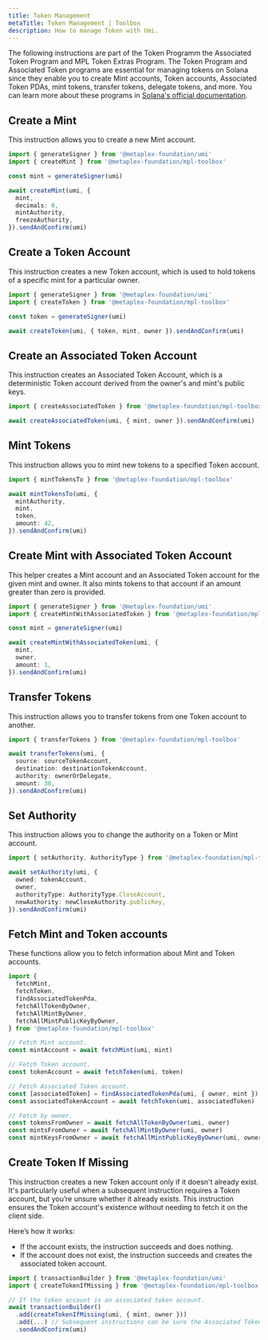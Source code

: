 ```yaml
---
title: Token Management
metaTitle: Token Management | Toolbox
description: How to manage Token with Umi.
---
```


The following instructions are part of the Token Programm the Associated Token Program and MPL Token Extras Program. The Token Program and Associated Token programs are essential for managing tokens on Solana since they enable you to create Mint accounts, Token accounts, Associated Token PDAs, mint tokens, transfer tokens, delegate tokens, and more. You can learn more about these programs in [Solana's official documentation](https://spl.solana.com/token).

## Create a Mint

This instruction allows you to create a new Mint account.

```ts
import { generateSigner } from '@metaplex-foundation/umi'
import { createMint } from '@metaplex-foundation/mpl-toolbox'

const mint = generateSigner(umi)

await createMint(umi, {
  mint,
  decimals: 0,
  mintAuthority,
  freezeAuthority,
}).sendAndConfirm(umi)
```

## Create a Token Account

This instruction creates a new Token account, which is used to hold tokens of a specific mint for a particular owner.

```ts
import { generateSigner } from '@metaplex-foundation/umi'
import { createToken } from '@metaplex-foundation/mpl-toolbox'

const token = generateSigner(umi)

await createToken(umi, { token, mint, owner }).sendAndConfirm(umi)
```

## Create an Associated Token Account

This instruction creates an Associated Token Account, which is a deterministic Token account derived from the owner's and mint's public keys.

```ts
import { createAssociatedToken } from '@metaplex-foundation/mpl-toolbox'

await createAssociatedToken(umi, { mint, owner }).sendAndConfirm(umi)
```

## Mint Tokens

This instruction allows you to mint new tokens to a specified Token account.

```ts
import { mintTokensTo } from '@metaplex-foundation/mpl-toolbox'

await mintTokensTo(umi, {
  mintAuthority,
  mint,
  token,
  amount: 42,
}).sendAndConfirm(umi)
```

## Create Mint with Associated Token Account

This helper creates a Mint account and an Associated Token account for the given mint and owner. It also mints tokens to that account if an amount greater than zero is provided.

```ts
import { generateSigner } from '@metaplex-foundation/umi'
import { createMintWithAssociatedToken } from '@metaplex-foundation/mpl-toolbox'

const mint = generateSigner(umi)

await createMintWithAssociatedToken(umi, {
  mint,
  owner,
  amount: 1,
}).sendAndConfirm(umi)
```

## Transfer Tokens

This instruction allows you to transfer tokens from one Token account to another.

```ts
import { transferTokens } from '@metaplex-foundation/mpl-toolbox'

await transferTokens(umi, {
  source: sourceTokenAccount,
  destination: destinationTokenAccount,
  authority: ownerOrDelegate,
  amount: 30,
}).sendAndConfirm(umi)
```

## Set Authority

This instruction allows you to change the authority on a Token or Mint account.

```ts
import { setAuthority, AuthorityType } from '@metaplex-foundation/mpl-toolbox'

await setAuthority(umi, {
  owned: tokenAccount,
  owner,
  authorityType: AuthorityType.CloseAccount,
  newAuthority: newCloseAuthority.publicKey,
}).sendAndConfirm(umi)
```

## Fetch Mint and Token accounts

These functions allow you to fetch information about Mint and Token accounts.

```ts
import {
  fetchMint,
  fetchToken,
  findAssociatedTokenPda,
  fetchAllTokenByOwner,
  fetchAllMintByOwner,
  fetchAllMintPublicKeyByOwner,
} from '@metaplex-foundation/mpl-toolbox'

// Fetch Mint account.
const mintAccount = await fetchMint(umi, mint)

// Fetch Token account.
const tokenAccount = await fetchToken(umi, token)

// Fetch Associated Token account.
const [associatedToken] = findAssociatedTokenPda(umi, { owner, mint })
const associatedTokenAccount = await fetchToken(umi, associatedToken)

// Fetch by owner.
const tokensFromOwner = await fetchAllTokenByOwner(umi, owner)
const mintsFromOwner = await fetchAllMintByOwner(umi, owner)
const mintKeysFromOwner = await fetchAllMintPublicKeyByOwner(umi, owner)
```

## Create Token If Missing

This instruction creates a new Token account only if it doesn't already exist. It's particularly useful when a subsequent instruction requires a Token account, but you’re unsure whether it already exists. This instruction ensures the Token account's existence without needing to fetch it on the client side.

Here’s how it works:
- If the account exists, the instruction succeeds and does nothing.
- If the account does not exist, the instruction succeeds and creates the associated token account.

```ts
import { transactionBuilder } from '@metaplex-foundation/umi'
import { createTokenIfMissing } from '@metaplex-foundation/mpl-toolbox'

// If the token account is an associated token account.
await transactionBuilder()
  .add(createTokenIfMissing(umi, { mint, owner }))
  .add(...) // Subsequent instructions can be sure the Associated Token account exists.
  .sendAndConfirm(umi)
```